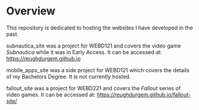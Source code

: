 # Overview
This repository is dedicated to hosting the websites I have developed in the past.

subnautica_site was a project for WEBD121 and covers the video game *Subnautica* while it was in Early Access.
It can be accessed at: https://reughdurgem.github.io

mobile_apps_site was a side project for WEBD121 which covers the details of my Bachelors Degree. It is not currently hosted.

fallout_site was a project for WEBD221 and covers the *Fallout* series of video games.
It can be accessed at: https://reughdurgem.github.io/fallout-site/